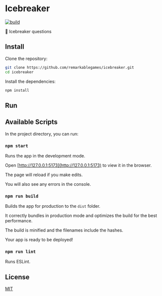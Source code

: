 # Icebreaker

[![build](https://github.com/remarkablegames/icebreaker/actions/workflows/build.yml/badge.svg)](https://github.com/remarkablegames/icebreaker/actions/workflows/build.yml)

🧊 Icebreaker questions

## Install

Clone the repository:

```sh
git clone https://github.com/remarkablegames/icebreaker.git
cd icebreaker
```

Install the dependencies:

```sh
npm install
```

## Run

## Available Scripts

In the project directory, you can run:

### `npm start`

Runs the app in the development mode.

Open [http://127.0.0.1:5173](http://127.0.0.1:5173) to view it in the browser.

The page will reload if you make edits.

You will also see any errors in the console.

### `npm run build`

Builds the app for production to the `dist` folder.

It correctly bundles in production mode and optimizes the build for the best performance.

The build is minified and the filenames include the hashes.

Your app is ready to be deployed!

### `npm run lint`

Runs ESLint.

## License

[MIT](LICENSE)
